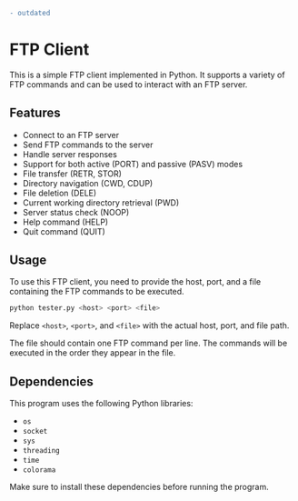 ```diff
- outdated
```


# FTP Client

This is a simple FTP client implemented in Python. It supports a variety of FTP commands and can be used to interact with an FTP server.

## Features

- Connect to an FTP server
- Send FTP commands to the server
- Handle server responses
- Support for both active (PORT) and passive (PASV) modes
- File transfer (RETR, STOR)
- Directory navigation (CWD, CDUP)
- File deletion (DELE)
- Current working directory retrieval (PWD)
- Server status check (NOOP)
- Help command (HELP)
- Quit command (QUIT)

## Usage

To use this FTP client, you need to provide the host, port, and a file containing the FTP commands to be executed.

```bash
python tester.py <host> <port> <file>
```

Replace `<host>`, `<port>`, and `<file>` with the actual host, port, and file path.

The file should contain one FTP command per line. The commands will be executed in the order they appear in the file.

## Dependencies

This program uses the following Python libraries:

- `os`
- `socket`
- `sys`
- `threading`
- `time`
- `colorama`

Make sure to install these dependencies before running the program.
